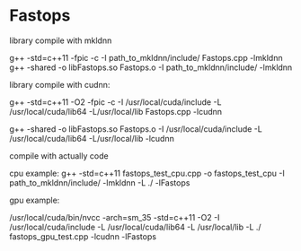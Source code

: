 # Fastops

library compile with mkldnn

g++ -std=c++11 -fpic -c -I path_to_mkldnn/include/ Fastops.cpp -lmkldnn
g++ -shared -o libFastops.so Fastops.o -I path_to_mkldnn/include/ -lmkldnn

library compile with cudnn:

g++ -std=c++11 -O2 -fpic -c -I /usr/local/cuda/include -L /usr/local/cuda/lib64 -L/usr/local/lib Fastops.cpp -lcudnn

g++ -shared -o libFastops.so Fastops.o -I /usr/local/cuda/include -L /usr/local/cuda/lib64 -L/usr/local/lib -lcudnn

compile with actually code

cpu example:
g++ -std=c++11 fastops_test_cpu.cpp -o fastops_test_cpu -I path_to_mkldnn/include/ -lmkldnn  -L ./ -lFastops

gpu example:

/usr/local/cuda/bin/nvcc -arch=sm_35 -std=c++11 -O2 -I /usr/local/cuda/include -L /usr/local/cuda/lib64 -L /usr/local/lib -L ./ fastops_gpu_test.cpp -lcudnn -lFastops




